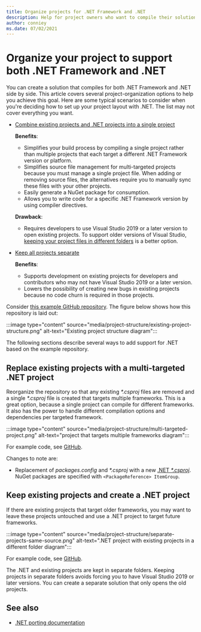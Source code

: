 ```yaml
---
title: Organize projects for .NET Framework and .NET
description: Help for project owners who want to compile their solution against .NET Framework and .NET side by side.
author: conniey
ms.date: 07/02/2021
---
```

# Organize your project to support both .NET Framework and .NET

You can create a solution that compiles for both .NET Framework and .NET side by side. This article covers several project-organization options to help you achieve this goal. Here are some typical scenarios to consider when you're deciding how to set up your project layout with .NET. The list may not cover everything you want.

- [Combine existing projects and .NET projects into a single project](#replace-existing-projects-with-a-multi-targeted-net-project)

  **Benefits**:

  - Simplifies your build process by compiling a single project rather than multiple projects that each target a different .NET Framework version or platform.
  - Simplifies source file management for multi-targeted projects because you must manage a single project file. When adding or removing source files, the alternatives require you to manually sync these files with your other projects.
  - Easily generate a NuGet package for consumption.
  - Allows you to write code for a specific .NET Framework version by using compiler directives.

  **Drawback**:

  - Requires developers to use Visual Studio 2019 or a later version to open existing projects. To support older versions of Visual Studio, [keeping your project files in different folders](#support-vs) is a better option.

- <a name="support-vs"></a>[Keep all projects separate](#keep-existing-projects-and-create-a-net-core-project)

  **Benefits**:

  - Supports development on existing projects for developers and contributors who may not have Visual Studio 2019 or a later version.
  - Lowers the possibility of creating new bugs in existing projects because no code churn is required in those projects.

Consider [this example GitHub repository](https://github.com/dotnet/samples/tree/main/framework/libraries/migrate-library/). The figure below shows how this repository is laid out:

:::image type="content" source="media/project-structure/existing-project-structure.png" alt-text="Existing project structure diagram":::

The following sections describe several ways to add support for .NET based on the example repository.

## Replace existing projects with a multi-targeted .NET project

Reorganize the repository so that any existing *\*.csproj* files are removed and a single *\*.csproj* file is created that targets multiple frameworks. This is a great option, because a single project can compile for different frameworks. It also has the power to handle different compilation options and dependencies per targeted framework.

:::image type="content" source="media/project-structure/multi-targeted-project.png" alt-text="project that targets multiple frameworks diagram":::

For example code, see [GitHub](https://github.com/dotnet/samples/tree/main/framework/libraries/migrate-library-csproj/).

Changes to note are:

- Replacement of *packages.config* and *\*.csproj* with a new [.NET *\*.csproj*](https://github.com/dotnet/samples/tree/main/framework/libraries/migrate-library-csproj/src/Car/Car.csproj). NuGet packages are specified with `<PackageReference> ItemGroup`.

## Keep existing projects and create a .NET project

If there are existing projects that target older frameworks, you may want to leave these projects untouched and use a .NET project to target future frameworks.

:::image type="content" source="media/project-structure/separate-projects-same-source.png" alt-text=".NET project with existing projects in a different folder diagram":::

For example code, see [GitHub](https://github.com/dotnet/samples/tree/main/framework/libraries/migrate-library-csproj-keep-existing/).

The .NET and existing projects are kept in separate folders. Keeping projects in separate folders avoids forcing you to have Visual Studio 2019 or later versions. You can create a separate solution that only opens the old projects.

## See also

- [.NET porting documentation](index.md)
